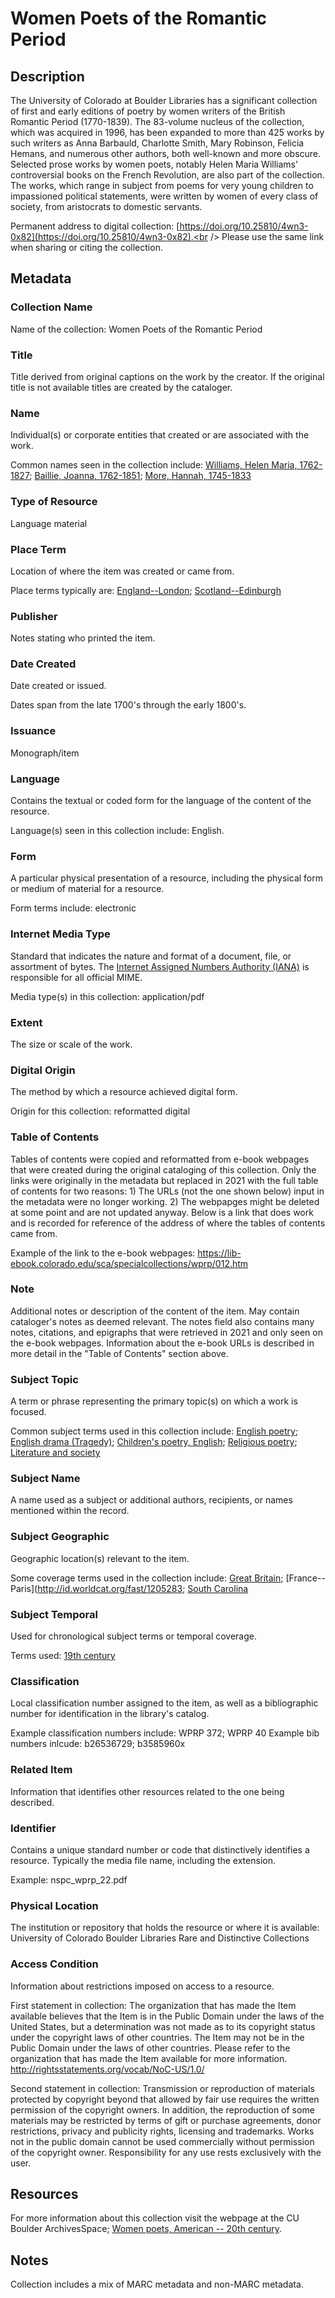# Women Poets of the Romantic Period
## Description
The University of Colorado at Boulder Libraries has a significant collection of first and early editions of poetry by women writers of the British Romantic Period (1770-1839). The 83-volume nucleus of the collection, which was acquired in 1996, has been expanded to more than 425 works by such writers as Anna Barbauld, Charlotte Smith, Mary Robinson, Felicia Hemans, and numerous other authors, both well-known and more obscure. Selected prose works by women poets, notably Helen Maria Williams' controversial books on the French Revolution, are also part of the collection. The works, which range in subject from poems for very young children to impassioned political statements, were written by women of every class of society, from aristocrats to domestic servants. 

Permanent address to digital collection: [https://doi.org/10.25810/4wn3-0x82](https://doi.org/10.25810/4wn3-0x82).<br /> 
Please use the same link when sharing or citing the collection.
## Metadata
### Collection Name
Name of the collection: Women Poets of the Romantic Period
### Title
Title derived from original captions on the work by the creator. If the original title is not available titles are created by the cataloger.
### Name
Individual(s) or corporate entities that created or are associated with the work. 

Common names seen in the collection include: [Williams, Helen Maria, 1762-1827](http://id.loc.gov/authorities/names/n50015768); [Baillie, Joanna, 1762-1851](http://id.loc.gov/authorities/names/n50020865); [More, Hannah, 1745-1833](http://id.loc.gov/authorities/names/n50004618)
### Type of Resource
Language material
### Place Term
Location of where the item was created or came from.

Place terms typically are: [England--London](http://id.worldcat.org/fast/1204271); [Scotland--Edinburgh](http://id.worldcat.org/fast/1205145)
### Publisher
Notes stating who printed the item.
### Date Created
Date created or issued. 

Dates span from the late 1700's through the early 1800's.
### Issuance
Monograph/item
### Language
Contains the textual or coded form for the language of the content of the resource. 

Language(s) seen in this collection include: English.
### Form
A particular physical presentation of a resource, including the physical form or medium of material for a resource. 

Form terms include: electronic
### Internet Media Type
Standard that indicates the nature and format of a document, file, or assortment of bytes. The [Internet Assigned Numbers Authority (IANA)](https://www.iana.org/assignments/media-types/media-types.xhtml) is responsible for all official MIME. 

Media type(s) in this collection: application/pdf
### Extent
The size or scale of the work.
### Digital Origin
The method by which a resource achieved digital form.

 Origin for this collection: reformatted digital

### Table of Contents
Tables of contents were copied and reformatted from e-book webpages that were created during the original cataloging of this collection. Only the links were originally in the metadata but replaced in 2021 with the full table of contents for two reasons: 1) The URLs (not the one shown below) input in the metadata were no longer working. 2) The webpapges might be deleted at some point and are not updated anyway. Below is a link that does work and is recorded for reference of the address of where the tables of contents came from.  

Example of the link to the e-book webpages: https://lib-ebook.colorado.edu/sca/specialcollections/wprp/012.htm
### Note
Additional notes or description of the content of the item. May contain cataloger's notes as deemed relevant. The notes field also contains many notes, citations, and epigraphs that were retrieved in 2021 and only seen on the e-book webpages. Information about the e-book URLs is described in more detail in the "Table of Contents" section above.

### Subject Topic
A term or phrase representing the primary topic(s) on which a work is focused. 

Common subject terms used in this collection include: [English poetry](http://id.loc.gov/authorities/subjects/sh85043932); [English drama (Tragedy)](http://id.worldcat.org/fast/910801); [Children's poetry, English](http://id.loc.gov/authorities/subjects/sh85023735); [Religious poetry](http://id.loc.gov/authorities/subjects/sh85112702); [Literature and society](http://id.worldcat.org/fast/1000096)
### Subject Name
A name used as a subject or additional authors, recipients, or names mentioned within the record.

### Subject Geographic
Geographic location(s) relevant to the item. 

Some coverage terms used in the collection include: [Great Britain](http://id.worldcat.org/fast/1204623); [France--Paris](http://id.worldcat.org/fast/1205283; [South Carolina](http://id.worldcat.org/fast/1204600)
### Subject Temporal
Used for chronological subject terms or temporal coverage. 

Terms used: [19th century](http://id.loc.gov/authorities/subjects/sh2002012475)
### Classification
Local classification number assigned to the item, as well as a bibliographic number for identification in the library's catalog.

Example classification numbers include: WPRP 372; WPRP 40
Example bib numbers inlcude: b26536729; b3585960x
### Related Item
Information that identifies other resources related to the one being described.

### Identifier
Contains a unique standard number or code that distinctively identifies a resource. Typically the media file name, including the extension. 

Example: nspc_wprp_22.pdf

### Physical Location
The institution or repository that holds the resource or where it is available: University of Colorado Boulder Libraries Rare and Distinctive Collections
### Access Condition
Information about restrictions imposed on access to a resource.

First statement in collection: The organization that has made the Item available believes that the Item is in the Public Domain under the laws of the United States, but a determination was not made as to its copyright status under the copyright laws of other countries. The Item may not be in the Public Domain under the laws of other countries. Please refer to the organization that has made the Item available for more information. http://rightsstatements.org/vocab/NoC-US/1.0/ 

Second statement in collection: Transmission or reproduction of materials protected by copyright beyond that allowed by fair use requires the written permission of the copyright owners. In addition, the reproduction of some materials may be restricted by terms of gift or purchase agreements, donor restrictions, privacy and publicity rights, licensing and trademarks. Works not in the public domain cannot be used commercially without permission of the copyright owner. Responsibility for any use rests exclusively with the user.
## Resources
For more information about this collection visit the webpage at the CU Boulder ArchivesSpace; [Women poets, American -- 20th century](https://archives.colorado.edu/subjects/144).

## Notes
Collection includes a mix of MARC metadata and non-MARC metadata.
